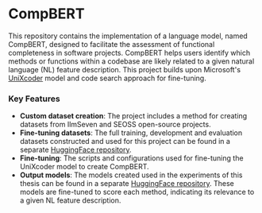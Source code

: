 # CompBERT

This repository contains the implementation of a language model, named CompBERT, designed to facilitate the assessment of functional completeness in software projects. CompBERT helps users identify which methods or functions within a codebase are likely related to a given natural language (NL) feature description. This project builds upon Microsoft's [UniXcoder](https://github.com/microsoft/CodeBERT/tree/master/UniXcoder) model and code search approach for fine-tuning.

### Key Features

- **Custom dataset creation**: The project includes a method for creating datasets from IlmSeven and SEOSS open-source projects.
- **Fine-tuning datasets**: The full training, development and evaluation datasets constructed and used for this project can be found in a separate [HuggingFace repository](https://huggingface.co/datasets/JuliaLFK/CompBERT_data).
- **Fine-tuning**: The scripts and configurations used for fine-tuning the UniXcoder model to create CompBERT.
- **Output models**: The models created used in the experiments of this thesis can be found in a separate [HuggingFace repository](https://huggingface.co/JuliaLFK/CompBERT/). These models are fine-tuned to score each method, indicating its relevance to a given NL feature description.

